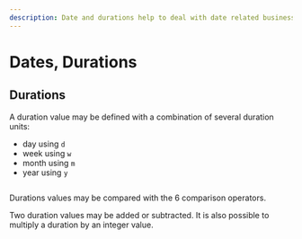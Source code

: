 ```yaml
---
description: Date and durations help to deal with date related business logic.
---
```


# Dates, Durations

## Durations

A duration value may be defined with a combination of several duration units:

* day using `d`
* week using `w`
* month using `m`
* year using `y`

```text

```

Durations values may be compared with the 6 comparison operators. 

Two duration values may be added or subtracted. It is also possible to multiply a duration by an integer value.

